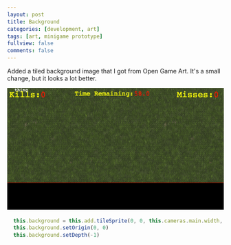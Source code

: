 ```yaml
---
layout: post
title: Background
categories: [development, art]
tags: [art, minigame prototype]
fullview: false
comments: false
---
```


Added a tiled background image that I got from Open Game Art. It's a small change, but it looks a lot better.

![Tiled Background](/assets/media/posts/2019-04-07/background.gif "Tiled Background")

``` js
  this.background = this.add.tileSprite(0, 0, this.cameras.main.width, this.cameras.main.height - 50, 'grass');
  this.background.setOrigin(0, 0)
  this.background.setDepth(-1)
```